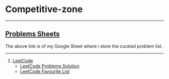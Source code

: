 # Competitive-zone
---
## [Problems Sheets](https://docs.google.com/spreadsheets/d/10EmWLMx8Qx1onDtqhYAgraV2Vv462XN3lgajgXCVGH0/edit?usp=sharing)

The above link is of my Google Sheet where i store the curated problem list.

---
1. [LeetCode](https://github.com/mrunalnshah/Competitive-zone/tree/main/LeetCode)
   * [LeetCode Problems Solution](https://github.com/mrunalnshah/Competitive-zone/tree/main/LeetCode/Problems)
   * [LeetCode Favourite List](https://leetcode.com/problem-list/rgh3w11r/)

